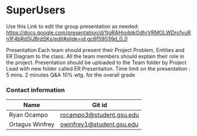 # SuperUsers

Use this Link to edit the group presentation as needed:
https://docs.google.com/presentation/d/1tgRAHiodqkOdhrVRMOLWDro1yuRn1F4bRdSIJBrdSKs/edit#slide=id.gc6f59039d_0_0

Presentation 
Each team should present their Project Problem, Entities and ER Diagram to the class. All the team members should explain their role in the project. Presentation should be uploaded to the Team folder by Project Lead with new folder called ER Presentaiton. Time limit on the presentation : 5 mins. 2 minutes Q&A 10% wtg. for the overall grade


### Contact information

Name | Git id | 
--- | --- |
Ryan Ocampo| rocampo3@student.gsu.edu|
Ortagus Winfrey|owinfrey1@student.gsu.edu|
